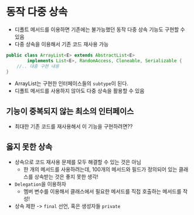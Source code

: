 # 동작 다중 상속 
- 디폴트 메서드를 이용하면 기존에는 불가능했던 동작 다중 상속 기능도 구현할 수 있음 
- 다중 상속을 이용해서 기존 코드 재사용 가능

```java
public class ArrayList<E> extends AbstractList<E>
        implements List<E>, RandomAccess, Cloneable, Serializable {
    //.. 대충 구현 내용  
}
```
- ArrayList는 구현한 인터페이스들의 `subtype`이 된다.
- 디폴트 메서드를 사용하지 않아도 다중 상속을 활용할 수 있음 


## 기능이 중복되지 않는 최소의 인터페이스 
- 최대한 기존 코드를 재사용해서 이 기능을 구현하려면??


## 옳지 못한 상속
- 상속으로 코드 재사용 문제를 모두 해결할 수 있는 것은 아님 
  - 한 개의 메서드를 사용하려는데, 100개의 메서드와 필드가 정의되어 있는 클래스를 상속받는 것은 좋지 못한 생각!
- `Delegation`을 이용하자
  - 멤버 변수를 이용해서 클래스에서 필요한 메서드를 직접 호출하는 메서드를 작성!
- 상속 제한 -> `final` 선언, 혹은 생성자들 `private`